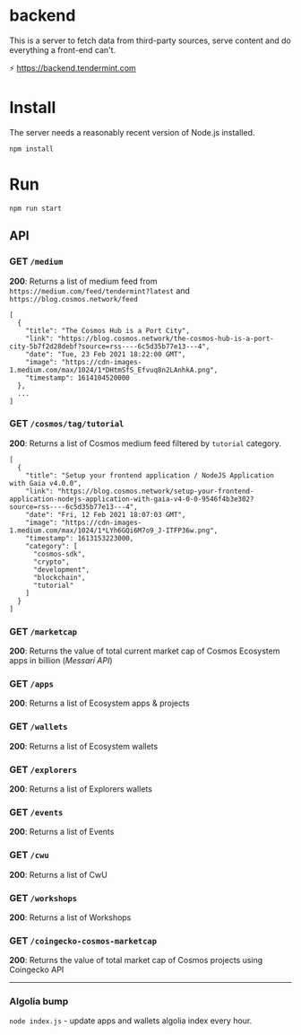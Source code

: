 # backend

This is a server to fetch data from third-party sources, serve content and do everything a front-end can't.

⚡️ https://backend.tendermint.com

# Install

The server needs a reasonably recent version of Node.js installed.

```
npm install
```

# Run

```
npm run start
```

## API

### GET `/medium`

**200**: Returns a list of medium feed from `https://medium.com/feed/tendermint?latest` and `https://blog.cosmos.network/feed`

```
[
  {
    "title": "The Cosmos Hub is a Port City",
    "link": "https://blog.cosmos.network/the-cosmos-hub-is-a-port-city-5b7f2d28debf?source=rss----6c5d35b77e13---4",
    "date": "Tue, 23 Feb 2021 18:22:00 GMT",
    "image": "https://cdn-images-1.medium.com/max/1024/1*DHtmSfS_Efvuq8n2LAnhkA.png",
    "timestamp": 1614104520000
  },
  ...
]
```

### GET `/cosmos/tag/tutorial`

**200**: Returns a list of Cosmos medium feed filtered by `tutorial` category.

```
[
  {
    "title": "Setup your frontend application / NodeJS Application with Gaia v4.0.0",
    "link": "https://blog.cosmos.network/setup-your-frontend-application-nodejs-application-with-gaia-v4-0-0-9546f4b3e302?source=rss----6c5d35b77e13---4",
    "date": "Fri, 12 Feb 2021 18:07:03 GMT",
    "image": "https://cdn-images-1.medium.com/max/1024/1*LYh6GQi6M7o9_J-ITFP36w.png",
    "timestamp": 1613153223000,
    "category": [
      "cosmos-sdk",
      "crypto",
      "development",
      "blockchain",
      "tutorial"
    ]
  }
]
```

### GET `/marketcap`

**200**: Returns the value of total current market cap of Cosmos Ecosystem apps in billion (_Messari API_)

### GET `/apps`

**200**: Returns a list of Ecosystem apps & projects

### GET `/wallets`

**200**: Returns a list of Ecosystem wallets

### GET `/explorers`

**200**: Returns a list of Explorers wallets

### GET `/events`

**200**: Returns a list of Events

### GET `/cwu`

**200**: Returns a list of CwU

### GET `/workshops`

**200**: Returns a list of Workshops

### GET `/coingecko-cosmos-marketcap`

**200**: Returns the value of total market cap of Cosmos projects using Coingecko API

---

### Algolia bump

`node index.js` - update apps and wallets algolia index every hour.
